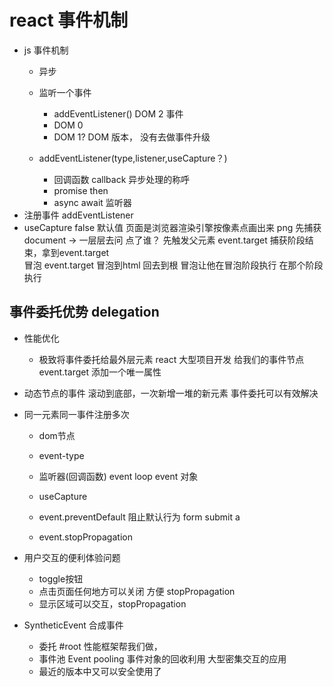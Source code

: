 # react  事件机制
- js 事件机制
    - 异步 
    - 监听一个事件
       - addEventListener()
       DOM 2 事件
       - DOM 0
       <a onclick="doSomething()"></a>
       - DOM 1?  DOM 版本， 没有去做事件升级
    
    - addEventListener(type,listener,useCapture？)
        - 回调函数 callback 异步处理的称呼 
        - promise then 
        - async await 
        监听器 
- 注册事件 addEventListener
- useCapture false 默认值
    页面是浏览器渲染引擎按像素点画出来 png 
    先捕获 document -> 一层层去问
        点了谁？
        先触发父元素
    event.target
        捕获阶段结束，拿到event.target  
    冒泡
        event.target 冒泡到html 回去到根
        冒泡让他在冒泡阶段执行
        在那个阶段执行

## 事件委托优势 delegation
- 性能优化
    - 极致将事件委托给最外层元素
    react 大型项目开发
    给我们的事件节点event.target 添加一个唯一属性
- 动态节点的事件
    滚动到底部，一次新增一堆的新元素
    事件委托可以有效解决
- 同一元素同一事件注册多次
    - dom节点
    - event-type
    - 监听器(回调函数) event loop 
        event 对象
    - useCapture

    - event.preventDefault 阻止默认行为
        form submit 
        a 
    - event.stopPropagation 

- 用户交互的便利体验问题
    - toggle按钮
    - 点击页面任何地方可以关闭   方便 stopPropagation 
    - 显示区域可以交互，stopPropagation 

- SyntheticEvent 合成事件
    - 委托 #root
        性能框架帮我们做，
    - 事件池 Event pooling
        事件对象的回收利用
        大型密集交互的应用
    - 最近的版本中又可以安全使用了
